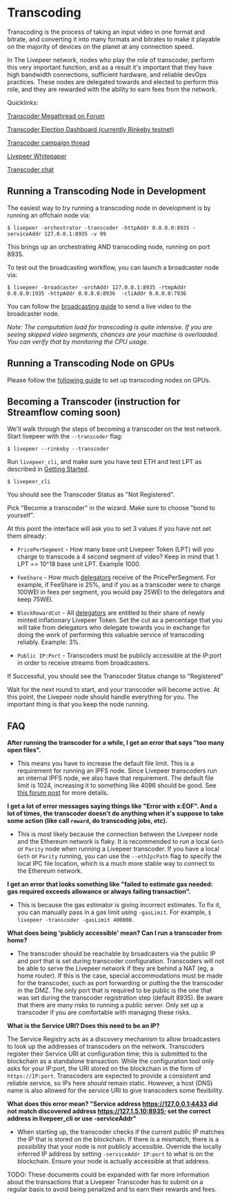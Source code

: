 # Transcoding

Transcoding is the process of taking an input video in one format and
bitrate, and converting it into many formats and bitrates to make it
playable on the majority of devices on the planet at any connection
speed.

In The Livepeer network, nodes who play the role of transcoder,
perform this very important function, and as a result it's important
that they have high bandwidth connections, sufficient hardware, and
reliable devOps practices. These nodes are delegated towards and
elected to perform this role, and they are rewarded with the ability
to earn fees from the network.

Quicklinks:

[Transcoder Megathread on Forum](https://forum.livepeer.org/t/transcoder-megathread-start-here-to-learn-about-playing-the-role-of-transcoder-on-livepeer/190)

[Transcoder Election Dashboard (currently Rinkeby testnet)](https://explorer.livepeer.org/transcoders)

[Transcoder campaign thread](https://forum.livepeer.org/c/transcoders/transcoder-campaign)

[Livepeer Whitepaper](https://github.com/livepeer/wiki/blob/master/WHITEPAPER.md)

[Transcoder chat](https://discord.gg/cBfD23u)


## Running a Transcoding Node in Development
The easiest way to try running a transcoding node in development is by running an offchain node via:

```
$ livepeer -orchestrator -transcoder -httpAddr 0.0.0.0:8935 -serviceAddr 127.0.0.1:8935 -v 99
```

This brings up an orchestrating AND transcoding node, running on port 8935.

To test out the broadcasting workflow, you can launch a broadcaster node via:
```
$ livepeer -broadcaster -orchAddr 127.0.0.1:8935 -rtmpAddr 0.0.0.0:1935 -httpAddr 0.0.0.0:8936  -cliAddr 0.0.0.0:7936
```

You can follow the [broadcasting guide](https://livepeer.readthedocs.io/en/latest/broadcasting.html) to send a live video to the broadcaster node.

*Note: The computation load for transcoding is quite intensive.  If you are seeing skipped video segments, chances are your machine is overloaded.  You can verify that by monitoring the CPU usage.*

## Running a Transcoding Node on GPUs
Please follow the [following guide](https://github.com/mk-livepeer/bot-miner-setup) to set up transcoding nodes on GPUs.


## Becoming a Transcoder (instruction for Streamflow coming soon)

We'll walk through the steps of becoming a transcoder on the test
network. Start livepeer with the `--transcoder` flag:

```
$ livepeer --rinkeby --transcoder
```

Run `livepeer_cli`, and make sure you have test ETH and test LPT as
described in [Getting Started](getting_started.html). 

```
$ livepeer_cli
```

You should see the Transcoder Status as "Not Registered".

Pick "Become a transcoder" in the wizard. Make sure to choose "bond to
yourself".

At this point the interface will ask you to set 3 values if you have
not set them already:

* `PricePerSegment` - How many base unit Livepeer Token (LPT) will you
  charge to transcode a 4 second segment of video? Keep in mind that 1 LPT ==
  10^18 base unit LPT. Example 1000.

* `FeeShare` - How much [delegators](bonding_and_delegation.html) receive of the PricePerSegment. For example, if FeeShare is 25%, and if you as a transcoder were to charge 100WEI in fees per segment, you would pay 25WEI to the delegators and keep 75WEI.

* `BlockRewardCut` - All [delegators](bonding_and_delegation.html) are
  entitled to their share of newly minted inflationary Livepeer
  Token. Set the cut as a percentage that you will take from
  delegators who delegate towards you in exchange for doing the work
  of performing this valuable service of transcoding
  reliably. Example: 3%.
  
* `Public IP:Port` - Transcoders must be publicly accessible at the IP:port
   in order to receive streams from broadcasters.

If Successful, you should see the Transcoder Status change to "Registered"

Wait for the next round to start, and your transcoder will become
active. At this point, the Livepeer node should handle everything for
you. The important thing is that you keep the node running.

## FAQ
**After running the transcoder for a while, I get an error that says "too many open files".**

- This means you have to increase the default file limit. This is a requirement for running an IPFS node. Since Livepeer transcoders run an internal IPFS node, we also have that requirement. The default file limit is 1024, increasing it to something like 4096 should be good. See [this forum post](https://forum.livepeer.org/t/increase-file-limit-as-a-transcoder/170) for more details.

**I get a lot of error messages saying things like "Error with x:EOF".  And a lot of times, the transcoder doesn't do anything when it's suppose to take some action (like call `reward`, do transcoding jobs, etc).**

- This is most likely because the connection between the Livepeer node and the Ethereum network is flaky.  It is recommended to run a local `Geth` or `Parity` node when running a Livepeer transcoder.  If you have a local `Geth` or `Parity` running, you can use the `--ethIpcPath` flag to specify the local IPC file location, which is a much more stable way to connect to the Ethereum network.

**I get an error that looks something like "failed to estimate gas needed: gas required exceeds allowance or always failing transaction".**

- This is because the gas estimator is giving incorrect estimates.  To fix it, you can manually pass in a gas limit using `-gasLimit`.  For example, `$ livepeer -transcoder -gasLimit 400000`.

**What does being 'publicly accessible' mean? Can I run a transcoder from home?**

- The transcoder should be reachable by broadcasters via the public IP and port that is set during transcoder configuration. Transcoders will not be able to serve the Livepeer network if they are behind a NAT (eg, a home router). If this is the case, special accommodations must be made for the transcoder, such as port forwarding or putting the the transcoder in the DMZ. The only port that is required to be public is the one that was set during the transcoder registration step (default 8935). Be aware that there are many risks to running a public server. Only set up a transcoder if you are comfortable with managing these risks.

**What is the Service URI? Does this need to be an IP?**

The Service Registry acts as a discovery mechanism to allow broadcasters to look up the addresses of transcoders on the network. Transcoders register their Service URI at configuration time; this is submitted to the blockchain as a standalone transaction. While the configuration tool only asks for your IP:port, the URI stored on the blockchain in the form of `https://IP:port`. Transcoders are expected to provide a consistent and reliable service, so IPs here *should* remain static. However, a host (DNS) name is also allowed for the service URI to give transcoders some flexibility.

**What does this error mean? "Service address https://127.0.0.1:4433 did not match discovered address https://127.1.5.10:8935; set the correct address in livepeer_cli or use -serviceAddr"**

- When starting up, the transcoder checks if the current public IP matches the IP that is stored on the blockchain. If there is a mismatch, there is a possibility that your node is not publicly accessible. Override the locally inferred IP address by setting `-serviceAddr IP:port` to what is on the blockchain. Ensure your node is actually accessible at that address.

TODO: These documents could be expanded with far more information
about the transactions that a Livepeer Transcoder has to submit on a
regular basis to avoid being penalized and to earn their rewards and fees.
